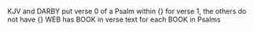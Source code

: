 KJV and DARBY put verse 0 of a Psalm within {} for verse 1, the others do not have {}
WEB has BOOK in verse text for each BOOK in Psalms

